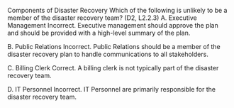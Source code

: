 Components of Disaster Recovery
Which of the following is unlikely to be a member of the disaster recovery team? (D2, L2.2.3) 
 A. Executive Management
Incorrect. Executive management should approve the plan and should be provided with a high-level summary of the plan.

 B. Public Relations
Incorrect. Public Relations should be a member of the disaster recovery plan to handle communications to all stakeholders.

 C. Billing Clerk
Correct. A billing clerk is not typically part of the disaster recovery team.

 D. IT Personnel
Incorrect. IT Personnel are primarily responsible for the disaster recovery team.